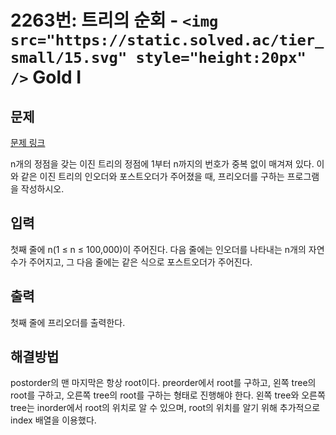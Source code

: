 # 2263번: 트리의 순회 - `<img src="https://static.solved.ac/tier_small/15.svg" style="height:20px" />` Gold I

<!-- performance -->

<!-- 문제 제출 후 깃허브에 푸시를 했을 때 제출한 코드의 성능이 입력될 공간입니다.-->

<!-- end -->

## 문제

[문제 링크](https://boj.kr/2263)

<p>n개의 정점을 갖는 이진 트리의 정점에 1부터 n까지의 번호가 중복 없이 매겨져 있다. 이와 같은 이진 트리의 인오더와 포스트오더가 주어졌을 때, 프리오더를 구하는 프로그램을 작성하시오.</p>

## 입력

<p>첫째 줄에 n(1 ≤ n ≤ 100,000)이 주어진다. 다음 줄에는 인오더를 나타내는 n개의 자연수가 주어지고, 그 다음 줄에는 같은 식으로 포스트오더가 주어진다.</p>

## 출력

<p>첫째 줄에 프리오더를 출력한다.</p>

## 해결방법

<p>postorder의 맨 마지막은 항상 root이다. preorder에서 root를 구하고, 왼쪽 tree의 root를 구하고, 오른쪽 tree의 root를 구하는 형태로 진행해야 한다. 왼쪽 tree와 오른쪽 tree는 inorder에서 root의 위치로 알 수 있으며, root의 위치를 알기 위해 추가적으로 index 배열을 이용했다. </p>
